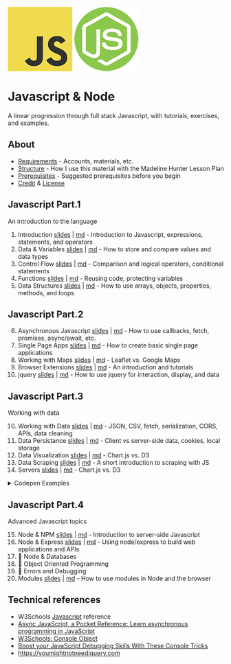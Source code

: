 
![js logo](assets/img/logos/logo-javascript-150w.png) ![node logo](assets/img/logos/logo-node-ltgreen-150w.png)

<h1>Javascript & Node</h1>

A linear progression through full stack Javascript, with tutorials, exercises, and examples.

## About

- [Requirements](ABOUT.md#requirements) - Accounts, materials, etc.
- [Structure](ABOUT.md#structure) - How I use this material with the Madeline Hunter Lesson Plan
- [Prerequisites](ABOUT.md#prerequisites) - Suggested prerequisites before you begin
- [Credit](ABOUT.md#credit) & [License](ABOUT.md#license)


## Javascript Part.1

An introduction to the language

1. Introduction [slides](topics/introduction/slides.html) | [md](topics/introduction/introduction.md) - Introduction to Javascript, expressions, statements, and operators
1. Data & Variables [slides](topics/variables/slides.html) | [md](topics/variables/variables.md) - How to store and compare values and data types
1. Control Flow [slides](topics/control-flow/slides.html) | [md](topics/control-flow/control-flow.md) - Comparison and logical operators, conditional statements
1. Functions [slides](topics/functions/slides.html) | [md](topics/functions/functions.md) - Reusing code, protecting variables
1. Data Structures [slides](topics/data-structures/slides.html) | [md](topics/data-structures/data-structures.md) - How to use arrays, objects, properties, methods, and loops



## Javascript Part.2

6. Asynchronous Javascript [slides](topics/async/slides.html) | [md](topics/async/async.md) - How to use callbacks, fetch, promises, async/await, etc.
6. Single Page Apps [slides](topics/single-page-apps/slides.html) | [md](topics/single-page-apps/single-page-apps.md) - How to create basic single page applications
6. Working with Maps [slides](topics/maps/slides.html) | [md](topics/maps/maps.md) - Leaflet vs. Google Maps
6. Browser Extensions [slides](topics/extensions/slides.html) | [md](topics/extensions/extensions.md) - An introduction and tutorials
6. jquery [slides](topics/jquery/slides.html) | [md](topics/jquery/jquery.md) - How to use jquery for interaction, display, and data





## Javascript Part.3

Working with data


10. Working with Data [slides](topics/data/slides.html) | [md](topics/data/data.md) - JSON, CSV, fetch, serialization, CORS, APIs, data cleaning
10. Data Persistance [slides](topics/data-persistence/slides.html) | [md](topics/data-persistence/data-persistence.md) - Client vs server-side data, cookies, local storage
10. Data Visualization [slides](topics/data-visualization/slides.html) | [md](topics/data-visualization/data-visualization.md) - Chart.js vs. D3
10. Data Scraping [slides](topics/data-scraping/slides.html) | [md](topics/data-scraping/data-scraping.md) - A short introduction to scraping with JS
10. Servers [slides](topics/servers/slides.html) | [md](topics/servers/servers.md) - Chart.js vs. D3








<details>
<summary>Codepen Examples</summary>

- Basics
	- [Cycle through all RGB values](https://codepen.io/owenmundy/pen/ExEWjXW)
	- [Power of Two (Po2) Visualization](https://codepen.io/owenmundy/pen/RwjPwNB)
	- [JS - Passing functions as values](https://codepen.io/owenmundy/pen/vYXogwV?editors=1111)
- Strings
	- [Every Character](https://codepen.io/owenmundy/pen/ZEoyZYV)
	- [JS Exercise - String functions](https://codepen.io/owenmundy/pen/YzWZeQX)
- Randomness
	- [Random Article Generator](https://codepen.io/owenmundy/pen/PomvjqW)
	- [Data / Technology Question Generator](https://codepen.io/owenmundy/pen/WNjOgGg)
	- [Javascript washing machine](https://codepen.io/owenmundy/pen/dyXzNdY)
- Interaction
	- [Visibility + Presence with JS + CSS Animation](https://codepen.io/owenmundy/pen/OJvLaOW?editors=0111)
	- [Secret Knock Detector](https://codepen.io/owenmundy/pen/abErxLv)
- DOM manipulation
	- [Create an SVG with vanilla JS](https://codepen.io/owenmundy/pen/abGQENR)
	- [Swap images with Javascript / jQuery](https://codepen.io/owenmundy/pen/OJRWQoY)
	- [Add new content to a web page with JS (overlay, setTimeout)](https://codepen.io/owenmundy/pen/eYgajNq)
Tools
	- [How to Create Bookmarklets!](https://codepen.io/owenmundy/pen/ZEoBPzZ)

</details>






## Javascript Part.4

Advanced Javascript topics


15. Node & NPM [slides](topics/node/slides.html) | [md](topics/node/node.md) - Introduction to server-side Javascript
15. Node & Express [slides](topics/node-express/slides.html) | [md](topics/node-express/node-express.md) - Using node/express to build web applications and APIs
15. 📌 Node & Databases
15. 📌 Object Oriented Programming
15. 📌 Errors and Debugging
15. Modules [slides](topics/modules/slides.html) | [md](topics/modules/modules.md) - How to use modules in Node and the browser
<!-- 15. 📌 Regular Expressions
15. 📌 Higher-order functions -->







## Technical references

- W3Schools [Javascript](https://www.w3schools.com/jsref/default.asp) reference
- [Async JavaScript, a Pocket Reference: Learn asynchronous programming in JavaScript](https://medium.com/@ajmeyghani/async-javascript-a-pocket-reference-2bb16ac40d21)
- [W3Schools: Console Object](https://www.w3schools.com/jsref/obj_console.asp)
- [Boost your JavaScript Debugging Skills With These Console Tricks](https://medium.com/better-programming/boost-your-javascript-debugging-skills-with-these-console-tricks-ab984c70298a)
- https://youmightnotneedjquery.com